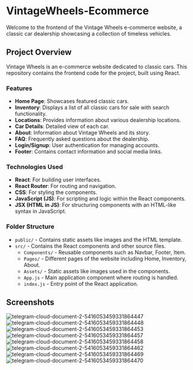 # VintageWheels-Ecommerce

Welcome to the frontend of the Vintage Wheels e-commerce website, a classic car dealership showcasing a collection of timeless vehicles.

## Project Overview

Vintage Wheels is an e-commerce website dedicated to classic cars. This repository contains the frontend code for the project, built using React.

### Features

- **Home Page**: Showcases featured classic cars.
- **Inventory**: Displays a list of all classic cars for sale with search functionality.
- **Locations**: Provides information about various dealership locations.
- **Car Details**: Detailed view of each car.
- **About**: Information about Vintage Wheels and its story.
- **FAQ**: Frequently asked questions about the dealership.
- **Login/Signup**: User authentication for managing accounts.
- **Footer**: Contains contact information and social media links.

### Technologies Used

- **React**: For building user interfaces.
- **React Router**: For routing and navigation.
- **CSS**: For styling the components.
- **JavaScript (JS)**: For scripting and logic within the React components.
- **JSX (HTML in JS)**: For structuring components with an HTML-like syntax in JavaScript.
  
### Folder Structure

- `public/` - Contains static assets like images and the HTML template.
- `src/` - Contains the React components and other source files.
  - `Components/` - Reusable components such as Navbar, Footer, Item.
  - `Pages/` - Different pages of the website including Home, Inventory, About.
  - `Assets/` - Static assets like images used in the components.
  - `App.js` - Main application component where routing is handled.
  - `index.js` - Entry point of the React application.
 
## Screenshots

![telegram-cloud-document-2-5416053459331864447](https://github.com/user-attachments/assets/8b4f14cc-d475-4155-9bb9-755c8dd6e8ae)
![telegram-cloud-document-2-5416053459331864448](https://github.com/user-attachments/assets/86c54a89-0ac4-433f-bae4-96093d2cf5e6)
![telegram-cloud-document-2-5416053459331864453](https://github.com/user-attachments/assets/a05f286b-2e91-469d-b631-934cef6c8c39)
![telegram-cloud-document-2-5416053459331864457](https://github.com/user-attachments/assets/8827016b-d968-4820-b9a8-4cf556370991)
![telegram-cloud-document-2-5416053459331864458](https://github.com/user-attachments/assets/cdaa1cc5-b77b-49ae-b095-f3548176f47c)
![telegram-cloud-document-2-5416053459331864462](https://github.com/user-attachments/assets/8078f2b3-bf67-4f0b-a6e0-b3fbf4f941ad)
![telegram-cloud-document-2-5416053459331864469](https://github.com/user-attachments/assets/53600140-2e1d-4bc0-923e-a2507d389dd5)
![telegram-cloud-document-2-5416053459331864470](https://github.com/user-attachments/assets/5ba84608-6528-4b33-9910-30f75fb60b24)

